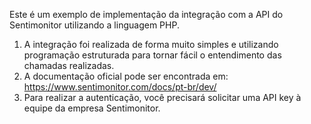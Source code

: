 Este é um exemplo de implementação da integração com a API do Sentimonitor utilizando a linguagem PHP.

1) A integração foi realizada de forma muito simples e utilizando programação estruturada para tornar fácil o entendimento das chamadas realizadas.
2) A documentação oficial pode ser encontrada em: https://www.sentimonitor.com/docs/pt-br/dev/
3) Para realizar a autenticação, você precisará solicitar uma API key à equipe da empresa Sentimonitor.
